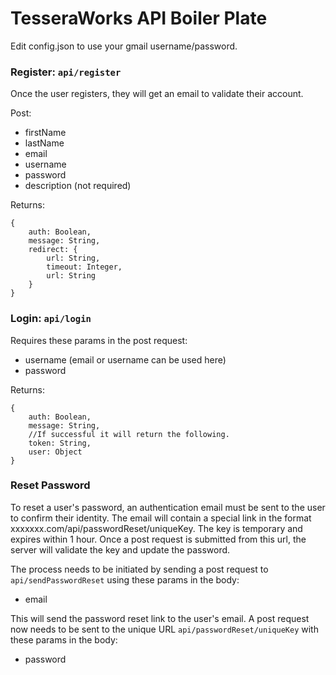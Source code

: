 # TesseraWorks API Boiler Plate
Edit config.json to use your gmail username/password.

### Register: `api/register`
Once the user registers, they will get an email to validate their account.

Post:
- firstName
- lastName
- email
- username
- password
- description (not required)

Returns:
```
{
	auth: Boolean,
	message: String,
	redirect: {
		url: String,
		timeout: Integer,
		url: String
	}
}
```


### Login: `api/login`
Requires these params in the post request:
- username (email or username can be used here)
- password

Returns:
```
{
	auth: Boolean,
	message: String,
	//If successful it will return the following.
	token: String,
	user: Object
}
```


### Reset Password
To reset a user's password, an authentication email must be sent to the user to confirm their identity. The email will contain a special link in the format xxxxxxx.com/api/passwordReset/uniqueKey. The key is temporary and expires within 1 hour. Once a post request is submitted from this url, the server will validate the key and update the password.

The process needs to be initiated by sending a post request to `api/sendPasswordReset` using these params in the body:
- email

This will send the password reset link to the user's email. A post request now needs to be sent to the unique URL `api/passwordReset/uniqueKey` with these params in the body:
- password

###
